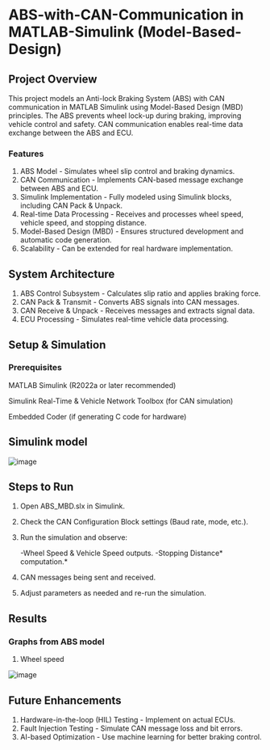 # ABS-with-CAN-Communication in MATLAB-Simulink (Model-Based-Design)

## Project Overview

This project models an Anti-lock Braking System (ABS) with CAN communication in MATLAB Simulink using Model-Based Design (MBD) principles. The ABS prevents wheel lock-up during braking, improving vehicle control and safety. CAN communication enables real-time data exchange between the ABS and ECU.


### Features

1. ABS Model - Simulates wheel slip control and braking dynamics.
2. CAN Communication - Implements CAN-based message exchange between ABS and ECU.
3. Simulink Implementation - Fully modeled using Simulink blocks, including CAN Pack & Unpack.
4. Real-time Data Processing - Receives and processes wheel speed, vehicle speed, and stopping distance.
5. Model-Based Design (MBD) - Ensures structured development and automatic code generation.
6. Scalability - Can be extended for real hardware implementation.
   

## System Architecture

1. ABS Control Subsystem - Calculates slip ratio and applies braking force.
2. CAN Pack & Transmit - Converts ABS signals into CAN messages.
3. CAN Receive & Unpack - Receives messages and extracts signal data.
4. ECU Processing - Simulates real-time vehicle data processing.


## Setup & Simulation

### Prerequisites

MATLAB Simulink (R2022a or later recommended)

Simulink Real-Time & Vehicle Network Toolbox (for CAN simulation)

Embedded Coder (if generating C code for hardware)

## Simulink model
![image](https://github.com/user-attachments/assets/ac2c5219-fc7f-4138-b8c6-dbaa6e784f0e)




## Steps to Run

1. Open ABS_MBD.slx in Simulink.

2. Check the CAN Configuration Block settings (Baud rate, mode, etc.).

3. Run the simulation and observe:
 
   -Wheel Speed & Vehicle Speed outputs.
   -Stopping Distance* computation.*

4. CAN messages being sent and received.

5. Adjust parameters as needed and re-run the simulation.

## Results
### Graphs from ABS model 
1. Wheel speed

![image](https://github.com/user-attachments/assets/de6e4093-c178-4587-a49d-b7886e7e85de)



## Future Enhancements

 1. Hardware-in-the-loop (HIL) Testing - Implement on actual ECUs.
 2. Fault Injection Testing - Simulate CAN message loss and bit errors.
 3. AI-based Optimization - Use machine learning for better braking control.
